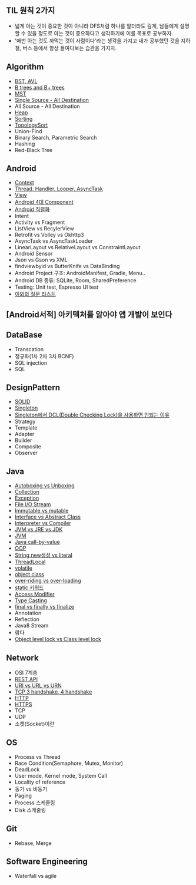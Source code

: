 ## TIL 원칙 2가지
- 넓게 아는 것이 중요한 것이 아니라 DFS처럼 하나를 알더라도 깊게, 남들에게 설명할 수 있을 정도로 아는 것이 중요하다고 생각하기에 이를 목표로 공부하자.
- '매번 아는 것도 까먹는 것이 사람이다'라는 생각을 가지고 내가 공부했던 것을 지하철, 버스 등에서 항상 들여다보는 습관을 가지자.

## Algorithm
- [BST, AVL](https://github.com/HaeUlNam/TIL/blob/master/Algorithm/BST%2C%20AVL.md)
- [B trees and B+ trees](https://github.com/HaeUlNam/TIL/blob/master/Algorithm/b%20trees%20and%20b%2B%20trees.md)
- [MST](https://github.com/HaeUlNam/TIL/blob/master/Algorithm/MST(Minimum%20Spanning%20Tree).md)
- [Single Source - All Destination](https://github.com/HaeUlNam/TIL/blob/master/Algorithm/SingleSource_AllDestination.md)
- All Source - All Destination
- [Heap](https://github.com/HaeUlNam/TIL/blob/master/Algorithm/Heap.md)
- [Sorting](https://github.com/HaeUlNam/TIL/blob/master/Algorithm/Sorting(%EC%A0%95%EB%A0%AC).md)
- [TopologySort](https://github.com/HaeUlNam/TIL/blob/master/Algorithm/TopologySort(%EC%9C%84%EC%83%81%EC%A0%95%EB%A0%AC).md)
- Union-Find
- Binary Search, Parametric Search
- Hashing
- Red-Black Tree

## Android

- [Context](https://github.com/HaeUlNam/TIL/blob/master/Android/%EA%B0%9C%EB%85%90%EC%A0%95%EB%A6%AC/Context.md)
- [Thread, Handler, Looper, AsyncTask](https://github.com/HaeUlNam/TIL/blob/master/Android/%EA%B0%9C%EB%85%90%EC%A0%95%EB%A6%AC/Thread,%20Handler,%20Looper,%20AsyncTask.md)
- [View](https://github.com/HaeUlNam/TIL/blob/master/Android/%EA%B0%9C%EB%85%90%EC%A0%95%EB%A6%AC/View.md)
- [Android 4대 Component](https://github.com/HaeUlNam/TIL/blob/master/Android/%EA%B0%9C%EB%85%90%EC%A0%95%EB%A6%AC/Android%204%20Component.md)
- [Android 직렬화](https://github.com/HaeUlNam/TIL/blob/master/Android/%EA%B0%9C%EB%85%90%EC%A0%95%EB%A6%AC/%EC%A7%81%EB%A0%AC%ED%99%94.md)
- Intent
- Activity vs Fragment
- ListView vs RecylerView
- Retrofit vs Volley vs Okhttp3
- AsyncTask vs AsyncTaskLoader
- LinearLayout vs RelativeLayout vs ConstraintLayout
- Android Sensor
- Json vs Gson vs XML
- findviewbyid vs ButterKnife vs DataBinding
- Android Project 구조: AndroidManifest, Gradle, Menu..
- Android DB 종류: SQLite, Room, SharedPreference
- Testing: Unit test, Espresso UI test
- [이외의 질문 리스트](https://github.com/HaeUlNam/TIL/blob/master/Android/%EA%B0%9C%EB%85%90%EC%A0%95%EB%A6%AC/ListUp.md)

## [Android서적] 아키텍처를 알아야 앱 개발이 보인다



## DataBase
- Transcation
- 정규화(1차 2차 3차 BCNF)
- SQL injection
- SQL 


## DesignPattern
- [SOLID](https://github.com/HaeUlNam/TIL/blob/master/DesignPattern/SOLID.md)
- [Singleton](https://github.com/HaeUlNam/TIL/blob/master/DesignPattern/Singleton.md)
- [Singleton에서 DCL(Double Checking Lock)을 사용하면 안되는 이유](https://github.com/HaeUlNam/TIL/blob/master/DesignPattern/Singleton_DCL%EC%9D%84%20%EC%93%B0%EB%A9%B4%20%EC%95%88%EB%90%98%EB%8A%94%20%EC%9D%B4%EC%9C%A0.md)
- Strategy
- Template
- Adapter
- Builder
- Composite
- Observer

## Java
- [Autoboxing vs Unboxing](https://github.com/HaeUlNam/TIL/blob/master/Java/Autoboxing%20vs%20Unboxing.md)
- [Collection](https://github.com/HaeUlNam/TIL/blob/master/Java/Collection.md)
- [Exception](https://github.com/HaeUlNam/TIL/blob/master/Java/Exception.md)
- [File I/O Stream](https://github.com/HaeUlNam/TIL/blob/master/Java/File%20IO%20Stream.md)
- [Immutable vs mutable](https://github.com/HaeUlNam/TIL/blob/master/Java/Immutable%20vs%20mutable.md)
- [Interface vs Abstract Class](https://github.com/HaeUlNam/TIL/blob/master/Java/Interface%20vs%20Abstract%20Class.md)
- [Interpreter vs Compiler](https://github.com/HaeUlNam/TIL/blob/master/Java/Interpreter%20vs%20Compiler.md)
- [JVM vs JRE vs JDK](https://github.com/HaeUlNam/TIL/blob/master/Java/JVM%20vs%20JRE%20vs%20JDK.md)
- [JVM](https://github.com/HaeUlNam/TIL/blob/master/Java/JVM.md)
- [Java call-by-value](https://github.com/HaeUlNam/TIL/blob/master/Java/Java%20call-by-value.md)
- [OOP](https://github.com/HaeUlNam/TIL/blob/master/Java/OOP.md)
- [String new생성 vs literal](https://github.com/HaeUlNam/TIL/blob/master/Java/String%20new%EC%83%9D%EC%84%B1%20vs%20literal.md)
- [ThreadLocal](https://github.com/HaeUlNam/TIL/blob/master/Java/ThreadLocal.md)
- [volatile](https://github.com/HaeUlNam/TIL/blob/master/Java/effectiveJava78_volatile.md)
- [object class](https://github.com/HaeUlNam/TIL/blob/master/Java/object%20class.md)
- [over-riding vs over-loading](https://github.com/HaeUlNam/TIL/blob/master/Java/over-riding%20vs%20over-loading.md)
- [static 키워드](https://github.com/HaeUlNam/TIL/blob/master/Java/static%20%ED%82%A4%EC%9B%8C%EB%93%9C.md)
- [Access Modifier](https://github.com/HaeUlNam/TIL/blob/master/Java/Access%20Modifier.md)
- [Type Casting](https://github.com/HaeUlNam/TIL/blob/master/Java/Type%20Casting.md)
- [final vs finally vs finalize](https://github.com/HaeUlNam/TIL/blob/master/Java/final%20vs%20finally%20vs%20finalize.md)
- Annotation
- Reflection
- Java8 Stream
- 람다
- [Object level lock vs Class level lock](https://github.com/HaeUlNam/TIL/blob/master/Java/Object%20Level%20Lock%20vs%20Class%20Level%20Lock.md)

## Network
- OSI 7계층
- [REST API](https://github.com/HaeUlNam/TIL/blob/master/Network/Rest%20API.md)
- [URI vs URL vs URN](https://github.com/HaeUlNam/TIL/blob/master/Network/URI%20vs%20URL%20vs%20URN.md)
- [TCP 3 handshake, 4 handshake](https://github.com/HaeUlNam/TIL/blob/master/Network/TCP%203%20handshake%2C%204%20handshake.md)
- [HTTP](https://github.com/HaeUlNam/TIL/blob/master/Network/HTTP.md)
- [HTTPS](https://github.com/HaeUlNam/TIL/blob/master/Network/HTTPS.md)
- TCP
- UDP
- 소켓(Socket)이란

## OS
- Process vs Thread
- Race Condition(Semaphore, Mutex, Monitor)
- DeadLock
- User mode, Kernel mode, System Call
- Locality of reference
- 동기 vs 비동기
- Paging
- Process 스케줄링
- Disk 스케줄링

## Git
- Rebase, Merge

## Software Engineering
- Waterfall vs agile
